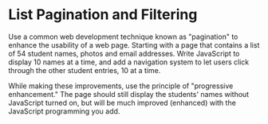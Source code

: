 # List Pagination and Filtering

Use a common web development technique known as "pagination" to enhance the usability of a web page.
Starting with a page that contains a list of 54 student names, photos and email addresses. Write JavaScript 
to display 10 names at a time, and add a navigation system to let users click through the other student entries, 10 at a time.

While making these improvements, use the principle of "progressive enhancement." The page should still display the students' names without JavaScript turned on, but will be much improved (enhanced) 
with the JavaScript programming you add.
